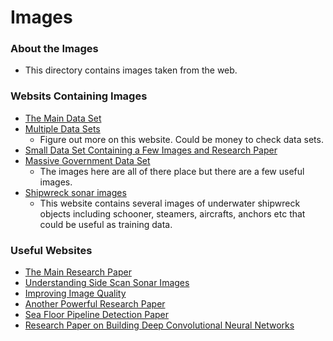 # Images
### About the Images
- This directory contains images taken from the web.

### Websits Containing Images
- [The Main Data Set](https://github.com/HHUCzCz/-SeabedObjects-KLSG--II)
- [Multiple Data Sets](https://data.world/datasets/side-scan-sonar)
  - Figure out more on this website. Could be money to check data sets.
- [Small Data Set Containing a Few Images and Research Paper](https://pubs.usgs.gov/ds/671/html/images.html)
- [Massive Government Data Set](https://catalog.data.gov/dataset/?tags=sidescan-sonar)
  - The images here are all of there place but there are a few useful images.
- [Shipwreck sonar images](https://www.shipwreckworld.com/articles/side-scan-sonar-images)
  - This website contains several images of underwater shipwreck objects including schooner, steamers, aircrafts, anchors etc that could be useful as training data.
### Useful Websites
- [The Main Research Paper](https://ieeexplore.ieee.org/document/9026963)
- [Understanding Side Scan Sonar Images](https://www.lafishblog.com/interpret-side-imaging-sonar/)
- [Improving Image Quality](https://www.researchgate.net/publication/374656080_An_Image_Quality_Improvement_Method_in_Side-Scan_Sonar_Based_on_Deconvolution)
- [Another Powerful Research Paper](https://www.mdpi.com/2079-9292/10/15/1823#)
- [Sea Floor Pipeline Detection Paper](https://www.hydro-international.com/content/article/automatic-detection-of-seafloor-pipelines-with-deep-learning)
- [Research Paper on Building Deep Convolutional Neural Networks](https://openlibrary.cmre.nato.int/bitstream/handle/20.500.12489/813/CMRE-PR-2019-073.pdf)
